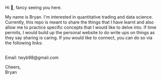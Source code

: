 Hi 🤙, fancy seeing you here.

My name is Bryan. I'm interested in quantitative trading and data science. Currently, this repo is meant to share the things that I have learnt and also allow me to practice specific concepts that I would like to delve into. If time permits, I would build up the personal website to do write ups on things as they say sharing is caring. If you would like to connect, you can do so via the following links:

<br>
Email: twyb98@gmail.com
<br>

Cheers,
<br>
Bryan

<!---
respice-finem/respice-finem is a ✨ special ✨ repository because its `README.md` (this file) appears on your GitHub profile.
You can click the Preview link to take a look at your changes.
--->
